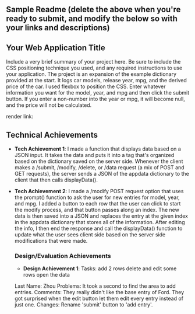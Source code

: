 Sample Readme (delete the above when you're ready to submit, and modify the below so with your links and descriptions)
---

## Your Web Application Title
Include a very brief summary of your project here. Be sure to include the CSS positioning technique you used, and any required instructions to use your application.
The project is an expansion of the example dictionary provided at the start. It logs car models, release year, mpg, and the derived price of the car. I used flexbox to position the CSS. Enter whatever information you want for the model, year, and mpg and then click the submit button. If you enter a non-number into the year or mpg, it will become null, and the price will not be calculated.

render link:

## Technical Achievements
- **Tech Achievement 1**: I made a function that displays data based on a JSON input. It takes the data and puts it into a <table> tag that's organized based on the dictionary saved on the server side. Whenever the client makes a /submit, /modify, /delete, or /data request (a mix of POST and GET requests), the server sends a JSON of the appdata dictionary to the client that then calls displayData().

- **Tech Achievement 2**: I made a /modify POST request option that uses the prompt() function to ask the user for new entries for model, year, and mpg. I added a button to each row that the user can click to start the modify process, and that button passes along an index. The new data is then saved into a JSON and replaces the entry at the given index in the appdata dictionary that stores all of the information. After editing the info, I then end the response and call the displayData() function to update what the user sees client side based on the server side modifications that were made.

### Design/Evaluation Achievements
- **Design Achievement 1**:
Tasks:
add 2 rows
delete and edit some rows
open the data

Last Name: Zhou
Problems: It took a second to find the area to add entries.
Comments: They really didn't like the base entry of Ford. They got surprised when the edit button let them edit every entry instead of just one.
Changes: Rename 'submit' button to 'add entry'.
